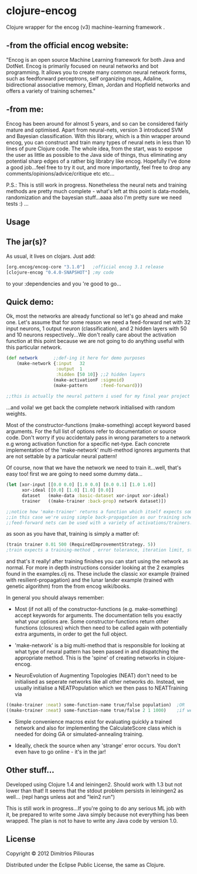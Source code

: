 # clojure-encog

Clojure wrapper for the encog (v3) machine-learning framework .

-from the official encog website:
---------------------------------
"Encog is an open source Machine Learning framework for both Java and DotNet. Encog is primarily focused on neural networks and bot programming. It allows you to  create many common neural network forms, such as feedforward perceptrons, self organizing maps, Adaline, bidirectional associative memory, Elman, Jordan and Hopfield networks and offers a variety of training schemes."

-from me:
---------
Encog has been around for almost 5 years, and so can be considered fairly mature and optimised. Apart from neural-nets, version 3 introduced SVM and Bayesian classification. With this library, which is a thin wrapper around encog, you can construct and train many types of neural nets in less than 10 lines of pure Clojure code. The whole idea, from the start, was to expose the user as little as possible to the Java side of things, thus eliminating any potential sharp edges of a rather big librabry like encog. Hopefully I've done a good job...feel free to try it out, and more importantly, feel free to drop any comments/opinions/advice/critique etc etc...

P.S.: This is still work in progress. Nonetheless the neural nets and training methods are pretty much complete - what's left at this point is data-models, randomization and the bayesian stuff...aaaa also I'm pretty sure we need tests :) ...  


## Usage

The jar(s)?
-------------------

As usual, it lives on clojars. Just add:
``` clojure
[org.encog/encog-core "3.1.0"]   ;official encog 3.1 release 
[clojure-encog "0.4.0-SNAPSHOT"] ;my code
```
to your :dependencies and you 're good to go...


Quick demo:
-------------

Ok, most the networks are already functional so let's go ahead and make one. Let's assume that for some reason we need a feed-forward net with 32 input neurons, 1 output neuron (classification), and 2 hidden layers with 50 and 10 neurons respectively...We don't really care about the activation function at this point because we are not going to do anything useful with this particular network.

``` clojure
(def network      ;;def-ing it here for demo purposes
    (make-network {:input   32
                   :output  1
                   :hidden [50 10]} ;;2 hidden layers
                  (make-activationF :sigmoid) 
                  (make-pattern     :feed-forward)))
                  
;;this is actually the neural pattern i used for my final year project at uni!                  
```
...and voila! we get back the complete network initialised with random weights.

Most of the constructor-functions (make-something) accept keyword based arguments. For the full list of options refer to documentation or source code. Don't worry if you accidentaly pass in wrong parameters to a network e.g wrong activation function for a specific net-type. Each concrete implementation of the 'make-network' multi-method ignores arguments that are not settable by a particular neural pattern!

Of course, now that we have the network we need to train it...well, that's easy too!
first we are going to need some dummy data...

``` clojure
(let [xor-input [[0.0 0.0] [1.0 0.0] [0.0 0.1] [1.0 1.0]]
      xor-ideal [[0.0] [1.0] [1.0] [0.0]] 
      dataset   (make-data :basic-dataset xor-input xor-ideal)
      trainer   ((make-trainer :back-prop) network dataset)])

;;notice how 'make-trainer' returns a function which itself expects some argumets.
;;in this case we're using simple back-propagation as our training scheme of preference.
;;feed-forward nets can be used with a variety of activations/trainers.
```
as soon as you have that, training is simply a matter of:
``` clojure
(train trainer 0.01 500 (RequiredImprovementStrategy. 5))
;train expects a training-method , error tolerance, iteration limit, strategies (a possibly empty vector)
```

and that's it really!
after training finishes you can start using the network as normal. For more in depth instructions consider looking at the 2 examples found in the examples.clj ns. These include the classic xor example (trained with resilient-propagation) and the lunar lander example (trained with genetic algorithm) from the from encog wiki/books.

In general you should always remember:
- Most (if not all) of the constructor-functions (e.g. make-something) accept keywords for arguments. The documentation tells you
exactly what your options are. Some constructor-functions return other functions (closures) which then need to be called again with potentially extra arguments, in order to get the full object. 

- 'make-network' is a big multi-method that is responsible for looking at what type of neural pattern has been passed in and dispatching the appropriate method. This is the 'spine' of creating networks in clojure-encog.

- NeuroEvolution of Augmenting Topologies (NEAT) don't need to be initialised as seperate networks like all other networks do. Instead, we usually initialise a NEATPopulation which we then pass to NEATTraining via 
``` clojure
((make-trainer :neat) some-function-name true/false population)  ;OR
((make-trainer :neat) some-function-name true/false 2 1 1000)    ;if we want a brand new population with default parameters
```     

- Simple convenience macros exist for evaluating quickly a trained network and also for implementing the CalculateScore class which is needed for doing GA or simulated-annealing training.

- Ideally, check the source when any 'strange' error occurs. You don't even have to go online - it's in the jar!

Other stuff...
----------------
Developed using Clojure 1.4 and leiningen2.
Should work with 1.3 but not lower than that!
It seems that the stdout problem persists in leiningen2 as well... (repl hangs unless aot and "lein2 run")


This is still work in progress...If you're going to do any serious ML job with it, be prepared to write some Java simply because not everything has been wrapped. The plan is not to have to write any Java code by version 1.0. 

## License

Copyright © 2012 Dimitrios Piliouras

Distributed under the Eclipse Public License, the same as Clojure.
